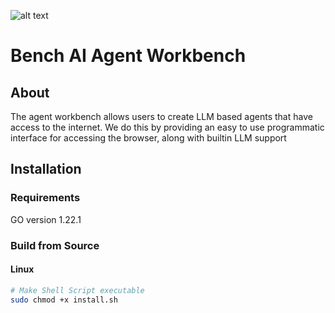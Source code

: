 ![alt text](https://assets-global.website-files.com/65f326ba9a31d0bec3e77363/65f40a01bd69274c25bc035d_Group%2043.png)

# Bench AI Agent Workbench

## About

The agent workbench allows users to create LLM based agents that have access to the internet. We do this
by providing an easy to use programmatic interface for accessing the browser, along with builtin LLM support

## Installation

### Requirements

GO version 1.22.1

### Build from Source

#### Linux

```bash
# Make Shell Script executable
sudo chmod +x install.sh 

```